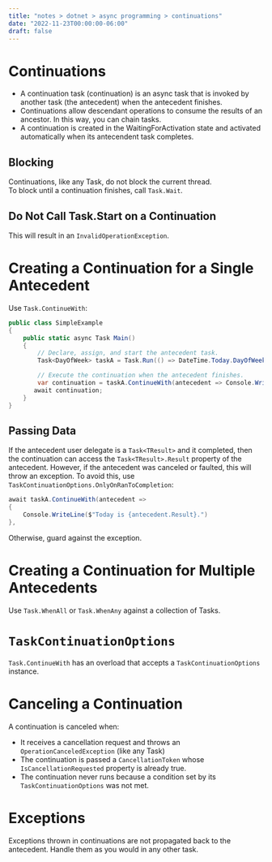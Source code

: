 ```yaml
---
title: "notes > dotnet > async programming > continuations"
date: "2022-11-23T00:00:00-06:00"
draft: false
---
```


# Continuations
- A continuation task (continuation) is an async task that is invoked by another task (the antecedent) when the antecedent finishes.
- Continuations allow descendant operations to consume the results of an ancestor.  In this way, you can chain tasks.
- A continuation is created in the WaitingForActivation state and activated automatically when its antecendent task completes.

## Blocking
Continuations, like any Task, do not block the current thread.  
To block until a continuation finishes, call `Task.Wait`.

## Do Not Call Task.Start on a Continuation
This will result in an `InvalidOperationException`.

# Creating a Continuation for a Single Antecedent
Use `Task.ContinueWith`:
```cs
public class SimpleExample
{
    public static async Task Main()
    {
        // Declare, assign, and start the antecedent task.
        Task<DayOfWeek> taskA = Task.Run(() => DateTime.Today.DayOfWeek);

        // Execute the continuation when the antecedent finishes.
        var continuation = taskA.ContinueWith(antecedent => Console.WriteLine($"Today is {antecedent.Result}."));
	   await continuation;
    }
}
```

## Passing Data
If the antecedent user delegate is a `Task<TResult>` and it completed, then the continuation can access the `Task<TResult>.Result` property of the antecedent.  However, if the antecedent was canceled or faulted, this will throw an exception.  To avoid this, use `TaskContinuationOptions.OnlyOnRanToCompletion`:
```cs
await taskA.ContinueWith(antecedent => 
{ 
	Console.WriteLine($"Today is {antecedent.Result}.")
},  
```

Otherwise, guard against the exception.

# Creating a Continuation for Multiple Antecedents
Use `Task.WhenAll` or `Task.WhenAny` against a collection of Tasks.

# `TaskContinuationOptions`
`Task.ContinueWith` has an overload that accepts a `TaskContinuationOptions` instance.

# Canceling a Continuation
A continuation is canceled when:
- It receives a cancellation request and throws an `OperationCanceledException` (like any Task)
- The continuation is passed a `CancellationToken` whose `IsCancellationRequested` property is already true.
- The continuation never runs because a condition set by its `TaskContinuationOptions` was not met.

# Exceptions
Exceptions thrown in continuations are not propagated back to the antecedent.  Handle them as you would in any other task.
